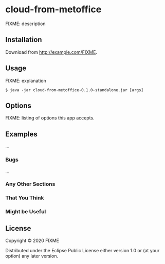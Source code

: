 # cloud-from-metoffice

FIXME: description

## Installation

Download from http://example.com/FIXME.

## Usage

FIXME: explanation

    $ java -jar cloud-from-metoffice-0.1.0-standalone.jar [args]

## Options

FIXME: listing of options this app accepts.

## Examples

...

### Bugs

...

### Any Other Sections
### That You Think
### Might be Useful

## License

Copyright © 2020 FIXME

Distributed under the Eclipse Public License either version 1.0 or (at
your option) any later version.
